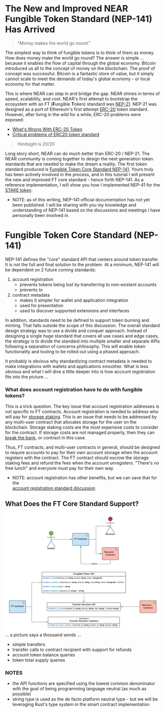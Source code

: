 # The New and Improved NEAR Fungible Token Standard (NEP-141) Has Arrived

> "Money makes the world go round."

The simplest way to think of fungible tokens is to think of them as money. How does money make the world go round? The 
answer is simple ... because it enables the flow of capital through the global economy. Bitcoin introduced us all to the 
concept of money on the blockchain. The proof of concept was successful. Bitcoin is a fantastic store of value, but
it simply cannot scale to meet the demands of today's global economy - or local economy for that matter. 

This is where NEAR can step in and bridge the gap. NEAR shines in terms of speed, scalability, and cost. NEAR's first
attempt to bootstrap the ecosystem with an FT (**F**ungible **T**oken) standard was [NEP-21](https://nomicon.io/Standards/Tokens/FungibleToken.html).
NEP-21 was designed as a port of Ethereum's first attempt [ERC-20](https://ethereum.org/en/developers/docs/standards/tokens/erc-20/) 
token standard. However, after living in the wild for a while, ERC-20 problems were exposed:
- [What's Wrong With ERC-20 Token](https://ihodl.com/analytics/2018-10-04/whats-wrong-erc-20-token/)
- [Critical problems of ERC20 token standard](https://medium.com/@dexaran820/erc20-token-standard-critical-problems-3c10fd48657b)

> Hindsight is 20/20

Long story short, NEAR can do much better than ERC-20 / NEP-21. The NEAR community is coming together to design the next 
generation token standards that are needed to make the dream a reality. The first token standard produced is 
[Fungible Token Core Standard NEP-141](https://github.com/near/NEPs/discussions/146). Yours truly has been actively 
involved in the process, and in this tutorial I will present the new and improved FT core standard - hence forth NEP-141.
As a reference implementation, I will show you how I implemented NEP-41 for the [STAKE token](https://github.com/oysterpack/oysterpack-near-stake-token).
- NOTE: as of this writing, NEP-141 official documentation has not yet been published. I will be sharing with you my 
  knowledge and understanding of NEP-141 based on the discussions and meetings I have personally been involved in.

# Fungible Token Core Standard (NEP-141)
NEP-141 defines the "core" standard API that centers around token transfer. It is not the full and final solution to the 
problem. At a minimum, NEP-141 will be dependent on 2 future coming standards:
1. account registration
   - prevents tokens being lost by transferring to non-existent accounts
   - prevents to
2. contract metadata
   - makes it simpler for wallet and application integration
   - used for presentation
   - used to discover supported extensions and interfaces

In addition, standards need to be defined to support token burning and minting. That falls outside the scope of this discussion.
The overall standard design strategy was to use a divide and conquer approach. Instead of designing a single huge standard
that covers all use cases and edge cases, the strategy is to divide the standard into multiple smaller and separate APIs 
following a separation of concerns philosophy. This will enable token functionality and tooling to be rolled out using a
phased approach.

It probably is obvious why standardizing contract metadata is needed to make integrations with wallets and applications 
smoother. What is less obvious and what I will dive a little deeper into is how account registration fits into the picture ...

### What does account registration have to do with fungible tokens?
This is a trick question. The key issue that account registration addresses is not specific to FT contracts. Account
registration is needed to address who will pay for [storage staking](https://docs.near.org/docs/concepts/storage#how-much-does-it-cost). 
This is an issue that needs to be addressed by any multi-user contract that allocates storage for the user on the blockchain.
Storage staking costs are the most expensive costs to consider for the contract. If storage costs are not managed properly,
then they can [break the bank](https://docs.near.org/docs/concepts/storage#the-million-cheap-data-additions-attack), or 
contract in this case.

Thus, FT contracts, and multi-user contracts in general, should be designed to require accounts to pay for their own account 
storage when the account registers with the contract. The FT contract should escrow the storage staking fees and refund 
the fees when the account unregisters. "There's no free lunch" and everyone must pay for their own way.
- NOTE: account registration has other benefits, but we can save that for the  
  [account registration standard discussion](https://github.com/near/NEPs/discussions/145)
  
## What Does the FT Core Standard Support?
![](../../../../.gitbook/assets/oysterpack-near-stake-token-nep-41.png)
... a picture says a thousand words ...
- simple transfers
- transfer calls to contract recipient with support for refunds
- account token balance queries
- token total supply queries

### NOTES
- the API functions are specified using the lowest common denominator with the goal of being programming language 
neutral (as much as possible)
- string type is used as the de facto platform neutral type - but we will be leveraging Rust's type system in the smart
contract implementation
  
